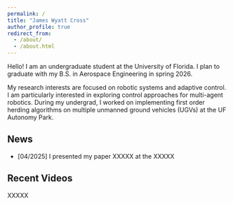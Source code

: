 ```yaml
---
permalink: /
title: "James Wyatt Cross"
author_profile: true
redirect_from: 
  - /about/
  - /about.html
---
```


Hello! I am an undergraduate student at the University of Florida. I plan to graduate with my B.S. in Aerospace Engineering in spring 2026.

My research interests are focused on robotic systems and adaptive control. I am particularly interested in exploring control approaches for multi-agent robotics. During my undergrad, I worked on implementing first order herding algorithms on multiple unmanned ground vehicles (UGVs) at the UF Autonomy Park.


News
------
- [04/2025] I presented my paper XXXXX at the XXXXX


Recent Videos
------
XXXXX